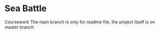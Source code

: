 # Sea Battle
Coursework
The main branch is only for readme file, the project itself is on master branch
